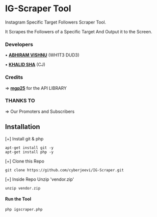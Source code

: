 # IG-Scraper Tool

Instagram Specific Target Followers Scraper Tool.

It Scrapes the Followers of a Specific Target
And Output it to the Screen.

### Developers
• **[ABHIRAM VISHNU](https://instagram.com/abhiramvishnu__)** (WH1T3 DUD3)

• **[KHALID SHA](https://instagram.com/khalid._.sha)** (CJ)

### Credits
 => **[mgp25](https://github.com/mgp25)** for the API LIBRARY

### THANKS TO
 => Our Promoters and Subscribers

## Installation
 [+] Install git & php
```
apt-get install git -y
apt-get install php -y
```
 [+] Clone this Repo
```
git clone https://github.com/cyberjeevi/IG-Scraper.git
```
 [+] Inside Repo Unzip 'vendor.zip'
```
unzip vendor.zip
```
#### Run the Tool
```
php igscraper.php
```
